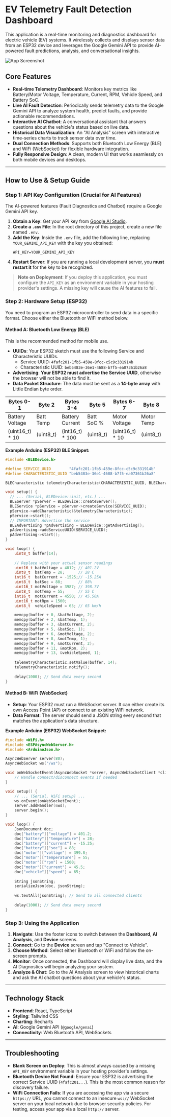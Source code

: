 # EV Telemetry Fault Detection Dashboard

This application is a real-time monitoring and diagnostics dashboard for electric vehicle (EV) systems. It wirelessly collects and displays sensor data from an ESP32 device and leverages the Google Gemini API to provide AI-powered fault predictions, analysis, and conversational insights.

![App Screenshot](https://storage.googleapis.com/aistudio-ux-team/project-announcement-UX/1.4.0/walkthrough-light.gif)

## Core Features

-   **Real-time Telemetry Dashboard**: Monitors key metrics like Battery/Motor Voltage, Temperature, Current, RPM, Vehicle Speed, and Battery SoC.
-   **Live AI Fault Detection**: Periodically sends telemetry data to the Google Gemini API to analyze system health, predict faults, and provide actionable recommendations.
-   **Interactive AI Chatbot**: A conversational assistant that answers questions about the vehicle's status based on live data.
-   **Historical Data Visualization**: An "AI Analysis" screen with interactive time-series charts to track sensor data over time.
-   **Dual Connection Methods**: Supports both Bluetooth Low Energy (BLE) and WiFi (WebSocket) for flexible hardware integration.
-   **Fully Responsive Design**: A clean, modern UI that works seamlessly on both mobile devices and desktops.

---

## How to Use & Setup Guide

### Step 1: API Key Configuration (Crucial for AI Features)

The AI-powered features (Fault Diagnostics and Chatbot) require a Google Gemini API key.

1.  **Obtain a Key**: Get your API key from [Google AI Studio](https://aistudio.google.com/app/apikey).
2.  **Create a `.env` File**: In the root directory of this project, create a new file named `.env`.
3.  **Add the Key**: Inside the `.env` file, add the following line, replacing `YOUR_GEMINI_API_KEY` with the key you obtained:
    ```
    API_KEY=YOUR_GEMINI_API_KEY
    ```
4.  **Restart Server**: If you are running a local development server, you **must restart it** for the key to be recognized.

> **Note on Deployment**: If you deploy this application, you must configure the `API_KEY` as an environment variable in your hosting provider's settings. A missing key will cause the AI features to fail.

### Step 2: Hardware Setup (ESP32)

You need to program an ESP32 microcontroller to send data in a specific format. Choose either the Bluetooth or WiFi method below.

#### Method A: Bluetooth Low Energy (BLE)

This is the recommended method for mobile use.

-   **UUIDs**: Your ESP32 sketch must use the following Service and Characteristic UUIDs.
    -   Service UUID: `4fafc201-1fb5-459e-8fcc-c5c9c331914b`
    -   Characteristic UUID: `beb5483e-36e1-4688-b7f5-ea07361b26a8`
-   **Advertising**: **Your ESP32 must advertise the Service UUID**, otherwise the browser will not be able to find it.
-   **Data Packet Structure**: The data must be sent as a **14-byte array** with Little Endian byte order.

| Bytes 0-1       | Byte 2     | Bytes 3-4       | Byte 5     | Bytes 6-7     | Byte 8     | Bytes 9-10      | Bytes 11-12 | Byte 13       |
| --------------- | ---------- | --------------- | ---------- | ------------- | ---------- | --------------- | ----------- | ------------- |
| Battery Voltage | Batt Temp  | Battery Current | Batt SoC % | Motor Voltage | Motor Temp | Motor Current   | Motor RPM   | Vehicle Speed |
| (uint16_t) * 10 | (uint8_t)  | (int16_t) * 100 | (uint8_t)  | (uint16_t) * 10 | (uint8_t)  | (int16_t) * 100 | (uint16_t)  | (uint8_t) km/h|

**Example Arduino (ESP32) BLE Snippet:**
```cpp
#include <BLEDevice.h>

#define SERVICE_UUID        "4fafc201-1fb5-459e-8fcc-c5c9c331914b"
#define CHARACTERISTIC_UUID "beb5483e-36e1-4688-b7f5-ea07361b26a8"

BLECharacteristic telemetryCharacteristic(CHARACTERISTIC_UUID, BLECharacteristic::PROPERTY_NOTIFY);

void setup() {
  // ... (Serial, BLEDevice::init, etc.) ...
  BLEServer *pServer = BLEDevice::createServer();
  BLEService *pService = pServer->createService(SERVICE_UUID);
  pService->addCharacteristic(&telemetryCharacteristic);
  pService->start();
  // IMPORTANT: Advertise the service
  BLEAdvertising *pAdvertising = BLEDevice::getAdvertising();
  pAdvertising->addServiceUUID(SERVICE_UUID);
  pAdvertising->start();
}

void loop() {
    uint8_t buffer[14];
    
    // Replace with your actual sensor readings
    uint16_t batVoltage = 4012; // 401.2V
    uint8_t  batTemp = 28;      // 28 C
    int16_t  batCurrent = -1525;// -15.25A
    uint8_t  batSoc = 88;       // 88%
    uint16_t motVoltage = 3987; // 398.7V
    uint8_t  motTemp = 55;      // 55 C
    int16_t  motCurrent = 4550; // 45.50A
    uint16_t motRpm = 1500;
    uint8_t  vehicleSpeed = 65; // 65 km/h

    memcpy(buffer + 0, &batVoltage, 2);
    memcpy(buffer + 2, &batTemp, 1);
    memcpy(buffer + 3, &batCurrent, 2);
    memcpy(buffer + 5, &batSoc, 1);
    memcpy(buffer + 6, &motVoltage, 2);
    memcpy(buffer + 8, &motTemp, 1);
    memcpy(buffer + 9, &motCurrent, 2);
    memcpy(buffer + 11, &motRpm, 2);
    memcpy(buffer + 13, &vehicleSpeed, 1);
    
    telemetryCharacteristic.setValue(buffer, 14);
    telemetryCharacteristic.notify();
    
    delay(1000); // Send data every second
}
```

#### Method B: WiFi (WebSocket)

-   **Setup**: Your ESP32 must run a WebSocket server. It can either create its own Access Point (AP) or connect to an existing WiFi network.
-   **Data Format**: The server should send a JSON string every second that matches the application's data structure.

**Example Arduino (ESP32) WebSocket Snippet:**
```cpp
#include <WiFi.h>
#include <ESPAsyncWebServer.h>
#include <ArduinoJson.h>

AsyncWebServer server(80);
AsyncWebSocket ws("/ws");

void onWebSocketEvent(AsyncWebSocket *server, AsyncWebSocketClient *client, AwsEventType type, void *arg, uint8_t *data, size_t len) {
    // Handle connect/disconnect events if needed
}

void setup() {
    // ... (Serial, WiFi setup) ...
    ws.onEvent(onWebSocketEvent);
    server.addHandler(&ws);
    server.begin();
}

void loop() {
    JsonDocument doc;
    doc["battery"]["voltage"] = 401.2;
    doc["battery"]["temperature"] = 28;
    doc["battery"]["current"] = -15.25;
    doc["battery"]["soc"] = 88;
    doc["motor"]["voltage"] = 399.8;
    doc["motor"]["temperature"] = 55;
    doc["motor"]["rpm"] = 1500;
    doc["motor"]["current"] = 45.5;
    doc["vehicle"]["speed"] = 65;
    
    String jsonString;
    serializeJson(doc, jsonString);
    
    ws.textAll(jsonString); // Send to all connected clients
    
    delay(1000); // Send data every second
}
```

### Step 3: Using the Application

1.  **Navigate**: Use the footer icons to switch between the **Dashboard**, **AI Analysis**, and **Device** screens.
2.  **Connect**: Go to the **Device** screen and tap "Connect to Vehicle".
3.  **Choose Method**: Select either Bluetooth or WiFi and follow the on-screen prompts.
4.  **Monitor**: Once connected, the Dashboard will display live data, and the AI Diagnostics will begin analyzing your system.
5.  **Analyze & Chat**: Go to the AI Analysis screen to view historical charts and ask the AI chatbot questions about your vehicle's status.

---

## Technology Stack

-   **Frontend**: React, TypeScript
-   **Styling**: Tailwind CSS
-   **Charting**: Recharts
-   **AI**: Google Gemini API (`@google/genai`)
-   **Connectivity**: Web Bluetooth API, WebSockets

---

## Troubleshooting

-   **Blank Screen on Deploy**: This is almost always caused by a missing `API_KEY` environment variable in your hosting provider's settings.
-   **Bluetooth Device Not Found**: Ensure your ESP32 is advertising the correct Service UUID (`4fafc201...`). This is the most common reason for discovery failure.
-   **WiFi Connection Fails**: If you are accessing the app via a secure `https://` URL, you cannot connect to an insecure `ws://` WebSocket server on your local network due to browser security policies. For testing, access your app via a local `http://` server.